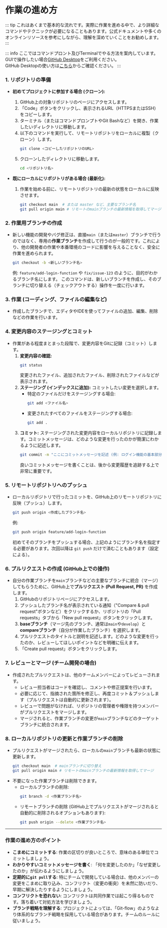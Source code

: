 # 作業の進め方

::: tip
これはあくまで基本的な流れです。実際に作業を進める中で、より詳細なコマンドやテクニックが必要になることもあります。公式ドキュメントや多くのオンラインリソースを参考にしながら、理解を深めていくことをお勧めします。
:::


::: info
ここではコマンドプロント及びTerminalでやる方法を案内しています。GUIで操作したい場合[GitHub Desktop](https://github.com/apps/desktop)をご利用ください。  
GitHub Desktopの使い方は[こちら](https://docs.github.com/ja/desktop)からご確認ください。
:::



### 1. リポジトリの準備

* **初めてプロジェクトに参加する場合 (クローン):**
    1.  GitHub上の対象リポジトリのページにアクセスします。
    2.  「Code」ボタンをクリックし、表示されるURL（HTTPSまたはSSH）をコピーします。
    3.  ターミナル（またはコマンドプロンプトやGit Bashなど）を開き、作業したいディレクトリに移動します。
    4.  以下のコマンドを実行して、リモートリポジトリをローカルに複製（クローン）します。
        ```bash
        git clone <コピーしたリポジトリのURL>
        ```
    5.  クローンしたディレクトリに移動します。
        ```bash
        cd <リポジトリ名>
        ```

* **既にローカルにリポジトリがある場合 (最新化):**
    1.  作業を始める前に、リモートリポジトリの最新の状態をローカルに反映させます。
        ```bash
        git checkout main  # または master など、主要なブランチ名
        git pull origin main # リモートのmainブランチの最新情報を取得してマージ
        ```

### 2. 作業用ブランチの作成

* 新しい機能の開発やバグ修正は、直接`main`（または`master`）ブランチで行うのではなく、専用の**作業ブランチ**を作成して行うのが一般的です。これにより、他の開発者の作業や本番環境のコードに影響を与えることなく、安全に作業を進められます。
    ```bash
    git checkout -b <新しいブランチ名>
    ```
    例: `feature/add-login-function` や `fix/issue-123` のように、目的がわかるブランチ名にします。
    このコマンドは、新しいブランチを作成し、そのブランチに切り替える（チェックアウトする）操作を一度に行います。

### 3. 作業 (コーディング、ファイルの編集など)

* 作成したブランチで、エディタやIDEを使ってファイルの追加、編集、削除などの作業を行います。

### 4. 変更内容のステージングとコミット

* 作業がある程度まとまった段階で、変更内容をGitに記録（コミット）します。
    1.  **変更内容の確認:**
        ```bash
        git status
        ```
        変更されたファイル、追加されたファイル、削除されたファイルなどが表示されます。
    2.  **ステージング (インデックスに追加):** コミットしたい変更を選択します。
        * 特定のファイルだけをステージングする場合:
            ```bash
            git add <ファイル名>
            ```
        * 変更されたすべてのファイルをステージングする場合:
            ```bash
            git add .
            ```
    3.  **コミット:** ステージングされた変更内容をローカルリポジトリに記録します。コミットメッセージは、どのような変更を行ったのかが簡潔にわかるように記述します。
        ```bash
        git commit -m "ここにコミットメッセージを記述 (例: ログイン機能の基本部分を追加)"
        ```
        良いコミットメッセージを書くことは、後から変更履歴を追跡する上で非常に重要です。

### 5. リモートリポジトリへのプッシュ

* ローカルリポジトリで行ったコミットを、GitHub上のリモートリポジトリに反映（プッシュ）します。
    ```bash
    git push origin <作成したブランチ名>
    ```
    例:
    ```bash
    git push origin feature/add-login-function
    ```
    初めてそのブランチをプッシュする場合、上記のようにブランチ名を指定する必要があります。次回以降は `git push` だけで済むこともあります（設定による）。

### 6. プルリクエストの作成 (GitHub上での操作)

* 自分の作業ブランチを`main`ブランチなどの主要なブランチに統合（マージ）してもらうために、GitHub上で**プルリクエスト (Pull Request, PR)** を作成します。
    1.  GitHubのリポジトリページにアクセスします。
    2.  プッシュしたブランチ名が表示されている通知（"Compare & pull request"ボタンなど）をクリックするか、リポジトリの「Pull requests」タブから「New pull request」ボタンをクリックします。
    3.  **baseブランチ**（マージ先のブランチ、通常は`main`や`develop`）と**compareブランチ**（自分が作業したブランチ）を選択します。
    4.  プルリクエストのタイトルと説明を記述します。どのような変更を行ったのか、レビューしてほしいポイントなどを明確に伝えます。
    5.  「Create pull request」ボタンをクリックします。

### 7. レビューとマージ (チーム開発の場合)

* 作成されたプルリクエストは、他のチームメンバーによってレビューされます。
    * レビュー担当者はコードを確認し、コメントや修正提案を行います。
    * 必要に応じて、指摘された箇所を修正し、再度コミット＆プッシュします（プルリクエストは自動的に更新されます）。
    * レビューで問題がなければ、リポジトリの管理者や権限を持つメンバーがプルリクエストをマージします。
    * マージされると、作業ブランチの変更が`main`ブランチなどのターゲットブランチに統合されます。

### 8. ローカルリポジトリの更新と作業ブランチの削除

* プルリクエストがマージされたら、ローカルの`main`ブランチも最新の状態に更新します。
    ```bash
    git checkout main  # mainブランチに切り替え
    git pull origin main # リモートのmainブランチの最新情報を取得してマージ
    ```
* 不要になった作業ブランチは削除できます。
    * ローカルブランチの削除:
        ```bash
        git branch -d <作業ブランチ名>
        ```
    * リモートブランチの削除 (GitHub上でプルリクエストがマージされると自動的に削除されるオプションもあります):
        ```bash
        git push origin --delete <作業ブランチ名>
        ```

---

### 作業の進め方のポイント

* **こまめにコミットする**: 作業の区切りが良いところで、意味のある単位でコミットしましょう。
* **わかりやすいコミットメッセージを書く**: 「何を変更したのか」「なぜ変更したのか」が伝わるようにしましょう。
* **定期的に`git pull`する**: 特にチームで開発している場合は、他のメンバーの変更をこまめに取り込み、コンフリクト（変更の衝突）を未然に防いだり、早期に解決したりするようにしましょう。
* **コンフリクトを恐れない**: コンフリクトは共同作業では起こり得るものです。落ち着いて対処方法を学びましょう。
* **ブランチ戦略を理解する**: プロジェクトによっては、「Git-flow」のようなより体系的なブランチ戦略を採用している場合があります。チームのルールに従いましょう。



